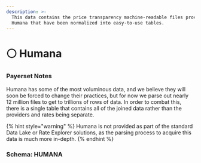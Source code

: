 ```yaml
---
description: >-
  This data contains the price transparency machine-readable files provided by
  Humana that have been normalized into easy-to-use tables.
---
```


# ⚪ Humana

### Payerset Notes

Humana has some of the most voluminous data, and we believe they will soon be forced to change their practices, but for now we parse out nearly 12 million files to get to trillions of rows of data. In order to combat this, there is a single table that contains all of the joined data rather than the providers and rates being separate.

{% hint style="warning" %}
Humana is not provided as part of the standard Data Lake or Rate Explorer solutions, as the parsing process to acquire this data is much more in-depth.&#x20;
{% endhint %}

### Schema: HUMANA
